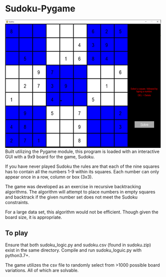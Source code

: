 # Sudoku-Pygame
![Demo](https://github.com/jsnowdon99/Sudoku-Pygame/blob/main/images/sud.PNG?raw=true)
Built utilizing the Pygame module, this program is loaded with an interactive GUI with a 9x9 board for the game, Sudoku. 

If you have never played Sudoku the rules are that each of the nine squares has to contain all the numbers 1-9 within its squares. Each number can only appear once in a row, column or box (3x3).

The game was developed as an exercise in recursive backtracking algorithms. The algorithm will attempt to place numbers in empty squares and backtrack if the given number set does not meet the Sudoku constraints.

For a large data set, this algorithm would not be efficient. Though given the board size, it is appropriate.
## To play

Ensure that both sudoku_logic.py and sudoku.csv (found in sudoku.zip) exist in the same directory. Compile
and run sudoku_loguic.py with python3.7+. 

The game utilizes the csv file to randomly select from >1000 possible board variations. All of which are solvable. 

